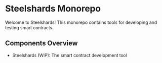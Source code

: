 # Steelshards Monorepo
Welcome to Steelshards! This monorepo contains tools for developing and testing smart contracts.

## Components Overview
- Steelshards (WIP): The smart contract development tool
